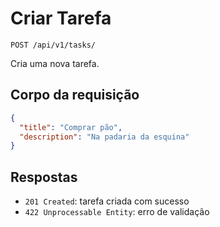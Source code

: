 # Criar Tarefa

`POST /api/v1/tasks/`

Cria uma nova tarefa.

## Corpo da requisição

```json
{
  "title": "Comprar pão",
  "description": "Na padaria da esquina"
}
```

## Respostas

- `201 Created`: tarefa criada com sucesso
- `422 Unprocessable Entity`: erro de validação
